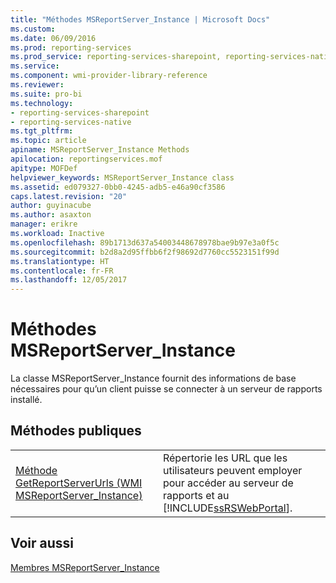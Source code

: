 ```yaml
---
title: "Méthodes MSReportServer_Instance | Microsoft Docs"
ms.custom: 
ms.date: 06/09/2016
ms.prod: reporting-services
ms.prod_service: reporting-services-sharepoint, reporting-services-native
ms.service: 
ms.component: wmi-provider-library-reference
ms.reviewer: 
ms.suite: pro-bi
ms.technology:
- reporting-services-sharepoint
- reporting-services-native
ms.tgt_pltfrm: 
ms.topic: article
apiname: MSReportServer_Instance Methods
apilocation: reportingservices.mof
apitype: MOFDef
helpviewer_keywords: MSReportServer_Instance class
ms.assetid: ed079327-0bb0-4245-adb5-e46a90cf3586
caps.latest.revision: "20"
author: guyinacube
ms.author: asaxton
manager: erikre
ms.workload: Inactive
ms.openlocfilehash: 89b1713d637a54003448678978bae9b97e3a0f5c
ms.sourcegitcommit: b2d8a2d95ffbb6f2f98692d7760cc5523151f99d
ms.translationtype: HT
ms.contentlocale: fr-FR
ms.lasthandoff: 12/05/2017
---
```

# <a name="msreportserverinstance-methods"></a>Méthodes MSReportServer_Instance
  La classe MSReportServer_Instance fournit des informations de base nécessaires pour qu’un client puisse se connecter à un serveur de rapports installé.  
  
## <a name="public-methods"></a>M&#233;thodes publiques  
  
|||  
|-|-|  
|[Méthode GetReportServerUrls &#40;WMI MSReportServer_Instance&#41;](../../reporting-services/wmi-provider-library-reference/msreportserver-instance-methods-getreportserverurls.md)|Répertorie les URL que les utilisateurs peuvent employer pour accéder au serveur de rapports et au [!INCLUDE[ssRSWebPortal](../../includes/ssrswebportal.md)].|  
  
## <a name="see-also"></a>Voir aussi  
 [Membres MSReportServer_Instance](../../reporting-services/wmi-provider-library-reference/msreportserver-instance-members.md)  
  
  

